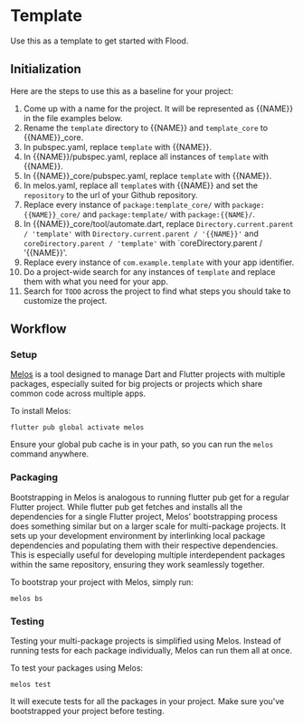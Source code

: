 # Template

Use this as a template to get started with Flood.

## Initialization 

Here are the steps to use this as a baseline for your project:

1. Come up with a name for the project. It will be represented as {{NAME}} in the file examples
   below.
2. Rename the `template` directory to {{NAME}} and `template_core` to {{NAME}}_core.
3. In pubspec.yaml, replace `template` with {{NAME}}.
4. In {{NAME}}/pubspec.yaml, replace all instances of `template` with {{NAME}}.
5. In {{NAME}}_core/pubspec.yaml, replace `template` with {{NAME}}.
6. In melos.yaml, replace all `template`s with {{NAME}} and set the `repository` to the url of your Github repository.
7. Replace every instance of `package:template_core/` with `package:{{NAME}}_core/` and `package:template/` with `package:{{NAME}/`.
8. In {{NAME}}_core/tool/automate.dart, replace `Directory.current.parent / 'template'`
   with `Directory.current.parent / '{{NAME}}'` and `coreDirectory.parent / 'template'`
   with `coreDirectory.parent / '{{NAME}}'.
9. Replace every instance of `com.example.template` with your app identifier.
10. Do a project-wide search for any instances of `template` and replace them with what you need for your app.
11. Search for `TODO` across the project to find what steps you should take to customize the project.

## Workflow

### Setup

[Melos](https://melos.invertase.dev/) is a tool designed to manage Dart and Flutter projects with multiple packages, especially suited for big projects or projects which share common code across multiple apps.

To install Melos:
```
flutter pub global activate melos
```
Ensure your global pub cache is in your path, so you can run the `melos` command anywhere.

### Packaging

Bootstrapping in Melos is analogous to running flutter pub get for a regular Flutter project. While flutter pub get fetches and installs all the dependencies for a single Flutter project, Melos' bootstrapping process does something similar but on a larger scale for multi-package projects. It sets up your development environment by interlinking local package dependencies and populating them with their respective dependencies. This is especially useful for developing multiple interdependent packages within the same repository, ensuring they work seamlessly together.

To bootstrap your project with Melos, simply run:
```
melos bs
```

### Testing

Testing your multi-package projects is simplified using Melos. Instead of running tests for each package individually, Melos can run them all at once.

To test your packages using Melos:
```
melos test
```

It will execute tests for all the packages in your project. Make sure you've bootstrapped your project before testing.